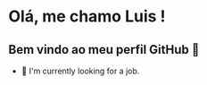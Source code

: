 # Olá, me chamo Luis   ! 
## Bem vindo ao meu perfil GitHub 👋


- 🔭 I'm currently looking for a job.


